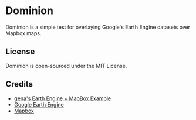 # Dominion

Dominion is a simple test for overlaying Google's Earth Engine datasets over Mapbox maps.

## License

Dominion is open-sourced under the MIT License.

## Credits

- [gena's Earth Engine + MapBox Example](https://observablehq.com/@gena/google-earth-engine-and-mapbox-sentinel-1)
- [Google Earth Engine](https://earthengine.google.com/)
- [Mapbox](https://mapbox.com/)
